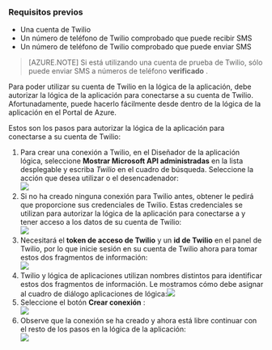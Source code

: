 ### <a name="prerequisites"></a>Requisitos previos
- Una cuenta de Twilio
- Un número de teléfono de Twilio comprobado que puede recibir SMS
- Un número de teléfono de Twilio comprobado que puede enviar SMS

>[AZURE.NOTE] Si está utilizando una cuenta de prueba de Twilio, sólo puede enviar SMS a números de teléfono **verificado** .  

Para poder utilizar su cuenta de Twilio en la lógica de la aplicación, debe autorizar la lógica de la aplicación para conectarse a su cuenta de Twilio. Afortunadamente, puede hacerlo fácilmente desde dentro de la lógica de la aplicación en el Portal de Azure. 

Estos son los pasos para autorizar la lógica de la aplicación para conectarse a su cuenta de Twilio:

1. Para crear una conexión a Twilio, en el Diseñador de la aplicación lógica, seleccione **Mostrar Microsoft API administradas** en la lista desplegable y escriba *Twilio* en el cuadro de búsqueda. Seleccione la acción que desea utilizar o el desencadenador:  
  ![](./media/connectors-create-api-twilio/twilio-0.png)
2. Si no ha creado ninguna conexión para Twilio antes, obtener le pedirá que proporcione sus credenciales de Twilio. Estas credenciales se utilizan para autorizar la lógica de la aplicación para conectarse a y tener acceso a los datos de su cuenta de Twilio:  
  ![](./media/connectors-create-api-twilio/twilio-1.png)  
3. Necesitará el **token de acceso de Twilio** y un **id de Twilio** en el panel de Twilio, por lo que inicie sesión en su cuenta de Twilio ahora para tomar estos dos fragmentos de información:  
  ![](./media/connectors-create-api-twilio/twilio-2.png)  
4. Twilio y lógica de aplicaciones utilizan nombres distintos para identificar estos dos fragmentos de información. Le mostramos cómo debe asignar al cuadro de diálogo aplicaciones de lógica:![](./media/connectors-create-api-twilio/twilio-3.png)  
5. Seleccione el botón **Crear conexión** :  
  ![](./media/connectors-create-api-twilio/twilio-4.png)
6. Observe que la conexión se ha creado y ahora está libre continuar con el resto de los pasos en la lógica de la aplicación:  
  ![](./media/connectors-create-api-twilio/twilio-5.png)